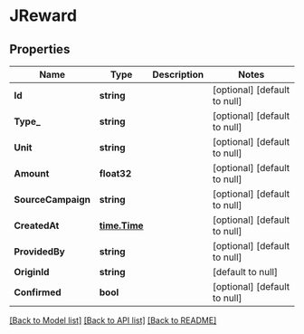 # JReward

## Properties
Name | Type | Description | Notes
------------ | ------------- | ------------- | -------------
**Id** | **string** |  | [optional] [default to null]
**Type_** | **string** |  | [optional] [default to null]
**Unit** | **string** |  | [optional] [default to null]
**Amount** | **float32** |  | [optional] [default to null]
**SourceCampaign** | **string** |  | [optional] [default to null]
**CreatedAt** | [**time.Time**](time.Time.md) |  | [optional] [default to null]
**ProvidedBy** | **string** |  | [optional] [default to null]
**OriginId** | **string** |  | [default to null]
**Confirmed** | **bool** |  | [optional] [default to null]

[[Back to Model list]](../README.md#documentation-for-models) [[Back to API list]](../README.md#documentation-for-api-endpoints) [[Back to README]](../README.md)


